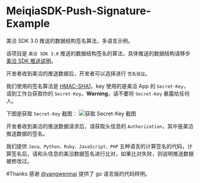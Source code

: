 # MeiqiaSDK-Push-Signature-Example
美洽 SDK 3.0 推送的数据结构签名算法，多语言示例。


该项目是 `美洽 SDK 3.0` 推送的数据结构签名的算法，具体推送的数据结构请移步 [美洽 SDK 推送说明](https://app-s3-cdn.b0.upaiyun.com/pics.meiqia.bucket/images/9e5ef170-79a9-4765-80ae-430fa9b834f1.png)。

开发者收到美洽的推送数据后，开发者可以选择进行 `签名验证`。

我们使用的签名算法是 [HMAC-SHA1](https://en.wikipedia.org/wiki/Hash-based_message_authentication_code)，key 使用的是美洽 App 的 `Secret-Key`，请到工作台获取你的 `Secret-Key`。**Warning**，请不要将 `Secret-Key` 暴露给任何人。

下图是获取 `Secret-Key` 截图：
![获取 Secret-Key 截图](https://s3.cn-north-1.amazonaws.com.cn/pics.meiqia.bucket/038ccdc55dafe225)

开发者收到美洽的推送数据请求后，请获取头信息的 `Authorization`，其中是美洽推送数据的签名。

我们提供 `Java、Python、Ruby、JavaScript、PHP` 五种语言的计算签名的代码，计算签名后，请和头信息的美洽数据签名进行比对，如果比对失败，则说明推送数据被修改过。


#Thanks
感谢 [@yangwenmai](https://github.com/yangwenmai) 提供了 go 语言版的代码样例。
